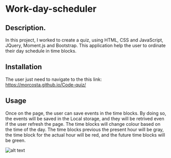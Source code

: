 # Work-day-scheduler

## Description.
In this project, I worked to create a quiz, using HTML, CSS and JavaScript, JQuery, Moment.js and Bootstrap. This application help the user to ordinate their day schedule in time blocks. 

## Installation
The user just need to navigate to the this link: https://morcosta.github.io/Code-quiz/

## Usage
Once on the page, the user can save events in the time blocks. By doing so, the events will be saved in the Local storage, and they will be retrived even if the user refresh the page. The time blocks will change colour based on the time of the day. The time blocks previous the present hour will be gray, the time block for the actual hour will be red, and the future time blocks will be green.

![alt text](/assets/Images/Screenshot.png)



